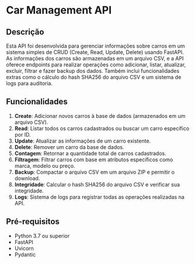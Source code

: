 # Car Management API

## Descrição

Esta API foi desenvolvida para gerenciar informações sobre carros em um sistema simples de CRUD (Create, Read, Update, Delete) usando FastAPI. As informações dos carros são armazenadas em um arquivo CSV, e a API oferece endpoints para realizar operações como adicionar, listar, atualizar, excluir, filtrar e fazer backup dos dados. Também inclui funcionalidades extras como o cálculo do hash SHA256 do arquivo CSV e um sistema de logs para auditoria.

## Funcionalidades

1. **Create**: Adicionar novos carros à base de dados (armazenados em um arquivo CSV).
2. **Read**: Listar todos os carros cadastrados ou buscar um carro específico por ID.
3. **Update**: Atualizar as informações de um carro existente.
4. **Delete**: Remover um carro da base de dados.
5. **Contagem**: Retornar a quantidade total de carros cadastrados.
6. **Filtragem**: Filtrar carros com base em atributos específicos como marca, modelo ou preço.
7. **Backup**: Compactar o arquivo CSV em um arquivo ZIP e permitir o download.
8. **Integridade**: Calcular o hash SHA256 do arquivo CSV e verificar sua integridade.
9. **Logs**: Sistema de logs para registrar todas as operações realizadas na API.

## Pré-requisitos

- Python 3.7 ou superior
- FastAPI
- Uvicorn
- Pydantic
